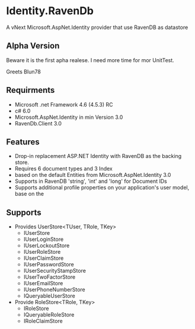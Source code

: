 # Identity.RavenDb
A vNext Microsoft.AspNet.Identity provider that use RavenDB as datastore

## Alpha Version ##
Beware it is the first apha realese. I need more time for mor UnitTest.

Greets
Blun78

## Requirments ##
* Microsoft .net Framework 4.6 (4.5.3) RC 
* c# 6.0
* Microsoft.AspNet.Identity in min Version 3.0
* RavenDb.Client 3.0

## Features ##
* Drop-in replacement ASP.NET Identity with RavenDB as the backing store.
* Requires 6 document types and 3 Index
* based on the default Entities from Microsoft.AspNet.Identity 3.0
* Supports in RavenDB 'string', 'int' and 'long' for Document IDs 
* Supports additional profile properties on your application's user model, base on the 
 
## Supports ##
* Provides UserStore<TUser, TRole, TKey>
    * IUserStore<TUser>
    * IUserLoginStore<TUser>
    * IUserLockoutStore<TUser>
    * IUserRoleStore<TUser>
    * IUserClaimStore<TUser>
    * IUserPasswordStore<TUser>
    * IUserSecurityStampStore<TUser>
    * IUserTwoFactorStore<TUser>
    * IUserEmailStore<TUser>
    * IUserPhoneNumberStore<TUser>
    * IQueryableUserStore<TUser>
* Provide RoleStore<TRole, TKey>
    * IRoleStore<TRole>
    * IQueryableRoleStore<TRole>
    * IRoleClaimStore<TRole>
